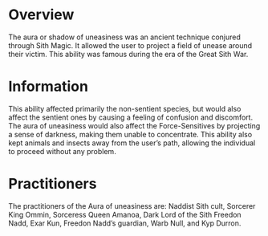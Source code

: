 # Overview

The aura or shadow of uneasiness was an ancient technique conjured through Sith Magic.
It allowed the user to project a field of unease around their victim.
This ability was famous during the era of the Great Sith War.

# Information

This ability affected primarily the non-sentient species, but would also affect the sentient ones by causing a feeling of confusion and discomfort.
The aura of uneasiness would also affect the Force-Sensitives by projecting a sense of darkness, making them unable to concentrate.
This ability also kept animals and insects away from the user’s path, allowing the individual to proceed without any problem.

# Practitioners

The practitioners of the Aura of uneasiness are: Naddist Sith cult, Sorcerer King Ommin, Sorceress Queen Amanoa, Dark Lord of the Sith Freedon Nadd, Exar Kun, Freedon Nadd’s guardian, Warb Null, and Kyp Durron.
